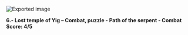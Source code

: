 ![Exported image](Exported%20image%2020241022165003-0.jpeg)  

**6.- Lost temple of Yig – Combat, puzzle - Path of the serpent - Combat Score: 4/5**
